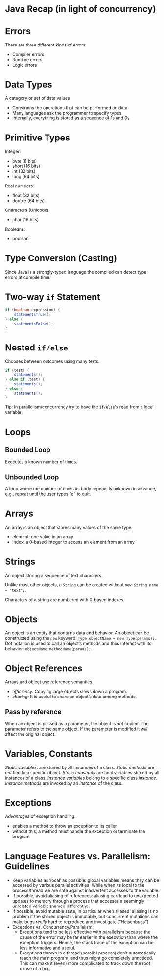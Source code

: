 # Java Recap (in light of concurrency)

# Errors

There are three different kinds of errors:

- Compiler errors
- Runtime errors
- Logic errors

# Data Types

A category or set of data values

- Constrains the operations that can be performed on data
- Many languages ask the programmer to specify types
- Internally, everything is stored as a sequence of 1s and 0s

# Primitive Types

Integer:

- byte (8 bits)
- short (16 bits)
- int (32 bits)
- long (64 bits)

Real numbers:

- float (32 bits)
- double (64 bits)

Characters (Unicode):

- char (16 bits)

Booleans:

- boolean

# Type Conversion (Casting)

Since Java is a strongly-typed language the compiled can detect type errors at compile time.

# Two-way `if` Statement

```java
if (boolean-expression) {
    statementsTrue();
} else {
    statementsFalse();
}
```

# Nested `if/else`

Chooses between outcomes using many tests.

```java
if (test) {
    statements();
} else if (test) {
    statements();
} else {
    statements();
}
```

Tip: In parallelism/concurrency try to have the `if/else`'s read from a local variable.

# Loops

## Bounded Loop

Executes a known number of times.

## Unbounded Loop

A loop where the number of times its body repeats is unknown in advance, e.g., repeat until the user types “q” to quit.

# Arrays

An array is an object that stores many values of the same type.

- element: one value in an array
- index: a 0-based integer to access an element from an array

# Strings

An object storing a sequence of text characters.

Unlike most other objects, a `String` can be created without `new`: `String name = "text";`.

Characters of a string are numbered with 0-based indexes.

# Objects

An object is an entity that contains data and behavior. An object can be constructed using the `new` keyword: `Type objectName = new Type(params);`. Dot notation is used to call an object’s methods and thus interact with its behavior: `objectName.methodName(params);`.

# Object References

Arrays and object use reference semantics.

- *efficiency:* Copying large objects slows down a program.
- *sharing:* It is useful to share an object’s data among methods.

## Pass by reference

When an object is passed as a parameter, the object is *not* copied. The parameter refers to the same object. If the parameter is modified it *will* affect the original object.

# Variables, Constants

*Static variables*: are shared by all instances of a class. *Static methods* are *not* tied to a specific object. *Static constants* are final variables shared by all instances of a class. *Instance variables* belong to a specific class *instance*. *Instance methods* are invoked by an *instance* of the class.

# Exceptions

*Advantages* of exception handling:

- enables a method to throw an exception to its caller
- without this, a method must handle the exception or terminate the program

# Language Features vs. Parallelism: Guidelines

- Keep variables as ‘local’ as possible: global variables means they can be accessed by various parallel activities. While when its local to the process/thread we are safe against inadvertent accesses to the variable.
- If possible, avoid aliasing of references: aliasing can lead to unexpected updates to memory through a process that accesses a seemingly unrelated variable (named differently).
- If possible, avoid mutable state, in particular when aliased: aliasing is no problem if the shared object is immutable, but concurrent mutations can make bugs *really* hard to reproduce and investigate (”Heisenbugs”)
- Exceptions vs. Concurrency/Parallelism:
    - Exceptions tend to be less effective with parallelism because the cause of the error may be far earlier in the execution than where the exception triggers. Hence, the stack trace of the exception can be less informative and useful.
    - Exceptions thrown in a thread (parallel process) don’t automatically reach the main program, and thus might go completely unnoticed. This can make it (even) more complicated to track down the root cause of a bug.